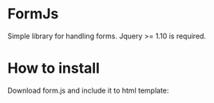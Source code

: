 FormJs
======

Simple library for handling forms. Jquery >= 1.10 is required.


How to install
==============

Download form.js and include it to html template:


<script type="text/javascript" src="path/to/form.js"></script>
